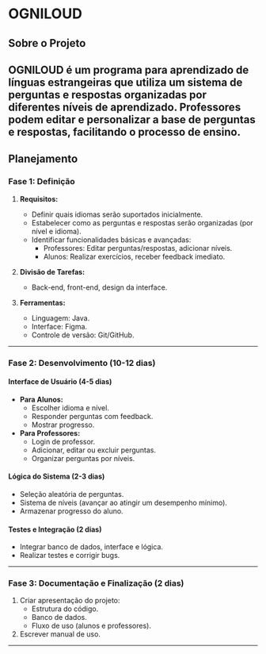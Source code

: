# OGNILOUD

## Sobre o Projeto
OGNILOUD é um programa para aprendizado de línguas estrangeiras que utiliza um sistema de perguntas e respostas organizadas por diferentes níveis de aprendizado.
Professores podem editar e personalizar a base de perguntas e respostas, facilitando o processo de ensino.
---

## Planejamento

### Fase 1: Definição

1. **Requisitos:**
   - Definir quais idiomas serão suportados inicialmente.
   - Estabelecer como as perguntas e respostas serão organizadas (por nível e idioma).
   - Identificar funcionalidades básicas e avançadas:
     - Professores: Editar perguntas/respostas, adicionar níveis.
     - Alunos: Realizar exercícios, receber feedback imediato.

2. **Divisão de Tarefas:**
   - Back-end, front-end, design da interface.

3. **Ferramentas:**
   - Linguagem: Java.
   - Interface: Figma.
   - Controle de versão: Git/GitHub.

---

### Fase 2: Desenvolvimento (10-12 dias)

#### Interface de Usuário (4-5 dias)
- **Para Alunos:**
  - Escolher idioma e nível.
  - Responder perguntas com feedback.
  - Mostrar progresso.
- **Para Professores:**
  - Login de professor.
  - Adicionar, editar ou excluir perguntas.
  - Organizar perguntas por níveis.

#### Lógica do Sistema (2-3 dias)
- Seleção aleatória de perguntas.
- Sistema de níveis (avançar ao atingir um desempenho mínimo).
- Armazenar progresso do aluno.

#### Testes e Integração (2 dias)
- Integrar banco de dados, interface e lógica.
- Realizar testes e corrigir bugs.

---

### Fase 3: Documentação e Finalização (2 dias)

1. Criar apresentação do projeto:
   - Estrutura do código.
   - Banco de dados.
   - Fluxo de uso (alunos e professores).
2. Escrever manual de uso.

---
